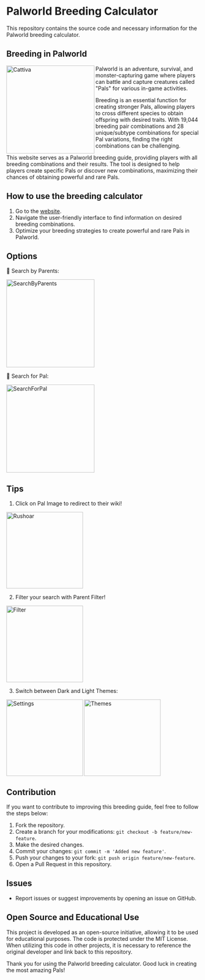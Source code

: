 # Palworld Breeding Calculator
This repository contains the source code and necessary information for the Palworld breeding calculator.



## Breeding in Palworld

<img alt="Cattiva" align="left" height="230" src="https://cdn.discordapp.com/attachments/1201628901521236148/1201935936716541992/Palworld-Cattiva-PNG.png?ex=65cba112&is=65b92c12&hm=47e1dbaaff23bb72a487cf2a3349e02b72090d1a2fca3116ed77b1085f0d63e0&">

Palworld is an adventure, survival, and monster-capturing game where players can battle and capture creatures called "Pals" for various in-game activities.

Breeding is an essential function for creating stronger Pals, allowing players to cross different species to obtain offspring with desired traits. With 19,044 breeding pair combinations and 28 unique/subtype combinations for special Pal variations, finding the right combinations can be challenging.

This website serves as a Palworld breeding guide, providing players with all breeding combinations and their results. The tool is designed to help players create specific Pals or discover new combinations, maximizing their chances of obtaining powerful and rare Pals.

## How to use the breeding calculator

1. Go to the [website](https://breeding-calculator-palworld.streamlit.app/).
2. Navigate the user-friendly interface to find information on desired breeding combinations.
4. Optimize your breeding strategies to create powerful and rare Pals in Palworld.

## Options

🔀 Search by Parents:

<img alt="SearchByParents" height="230" src="https://cdn.discordapp.com/attachments/1201628901521236148/1201955608258162768/Desktop2024.01.30-18.20.03.05.DVR-Trim-ezgif.com-video-to-gif-converter.gif">

🔎 Search for Pal:

<img alt="SearchForPal" height="230" src="https://cdn.discordapp.com/attachments/1201628901521236148/1201957078512697384/Desktop2024.01.30-18.23.37.06.DVR-Trim-ezgif.com-video-to-gif-converter.gif">

## Tips

1. Click on Pal Image to redirect to their wiki!

<img alt="Rushoar" height="200" src="https://cdn.discordapp.com/attachments/1201628901521236148/1201945782928805948/Designsemnome-ezgif.com-crop.gif">

2. Filter your search with Parent Filter!

<img alt="Filter" height="200" src="https://cdn.discordapp.com/attachments/1201628901521236148/1201949691210907679/Designsemnome1-ezgif.com-crop.gif">

3. Switch between Dark and Light Themes:

<img alt="Settings" align="left" height="200" src="https://cdn.discordapp.com/attachments/1201628901521236148/1201948196289388624/image.png">
<img alt="Themes" height="200" src="https://cdn.discordapp.com/attachments/522872766119149580/1201942990403407932/image.png">

## Contribution
If you want to contribute to improving this breeding guide, feel free to follow the steps below:

1. Fork the repository.
2. Create a branch for your modifications: `git checkout -b feature/new-feature`.
3. Make the desired changes.
4. Commit your changes: `git commit -m 'Added new feature'`.
5. Push your changes to your fork: `git push origin feature/new-feature`.
6. Open a Pull Request in this repository.

## Issues
- Report issues or suggest improvements by opening an issue on GitHub.

## Open Source and Educational Use
This project is developed as an open-source initiative, allowing it to be used for educational purposes. The code is protected under the MIT License. When utilizing this code in other projects, it is necessary to reference the original developer and link back to this repository.

Thank you for using the Palworld breeding calculator. Good luck in creating the most amazing Pals!

